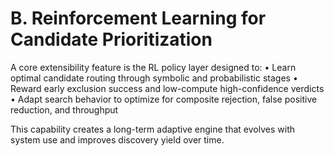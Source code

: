 # B. Reinforcement Learning for Candidate Prioritization

A core extensibility feature is the RL policy layer designed to:
• Learn optimal candidate routing through symbolic and probabilistic stages
• Reward early exclusion success and low-compute high-confidence verdicts
• Adapt search behavior to optimize for composite rejection, false positive reduction, and throughput

This capability creates a long-term adaptive engine that evolves with system use and improves discovery yield over time.

